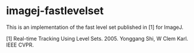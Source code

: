 imagej-fastlevelset
===================

This is an implementation of the fast level set published in [1] for ImageJ.

[1] Real-time Tracking Using Level Sets. 2005. Yonggang Shi, W Clem Karl. IEEE CVPR.



